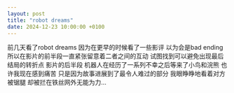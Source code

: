 ```yaml
---
layout: post
title: "robot dreams"
date: 2024-12-23 10:00:00 +0100
---
```


前几天看了robot dreams 因为在更早的时候看了一些影评 以为会是bad ending 所以在影片的前半段一直紧张留意着二者之间的互动 试图找到可以避免出现最后结局的转折点 影片的后半段 机器人在经历了一系列不幸之后等来了小鸟和浣熊 也许我现在感到痛苦 只是因为故事进展到了最令人难过的部分 我眼睁睁地看着对方被锯腿 却被拦在铁丝网外无能为力...
